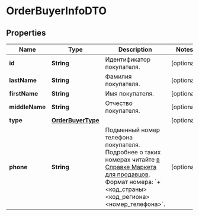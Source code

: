 

# OrderBuyerInfoDTO

## Properties

Name | Type | Description | Notes
------------ | ------------- | ------------- | -------------
**id** | **String** | Идентификатор покупателя. |  [optional]
**lastName** | **String** | Фамилия покупателя. |  [optional]
**firstName** | **String** | Имя покупателя. |  [optional]
**middleName** | **String** | Отчество покупателя. |  [optional]
**type** | [**OrderBuyerType**](OrderBuyerType.md) |  |  [optional]
**phone** | **String** | Подменный номер телефона покупателя. Подробнее о таких номерах читайте [в Справке Маркета для продавцов](https://yandex.ru/support2/marketplace/ru/orders/dbs/call#fake-number).  Формат номера: &#x60;+&lt;код_страны&gt;&lt;код_региона&gt;&lt;номер_телефона&gt;&#x60;.  |  [optional]




